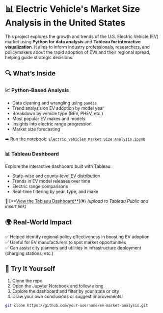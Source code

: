 # 📊 Electric Vehicle's Market Size Analysis in the United States

This project explores the growth and trends of the U.S. Electric Vehicle (EV) market using **Python for data analysis** and **Tableau for interactive visualization**. It aims to inform industry professionals, researchers, and policymakers about the rapid adoption of EVs and their regional spread, helping guide strategic decisions.

## 🔍 What’s Inside

### 📈 Python-Based Analysis
- Data cleaning and wrangling using `pandas`
- Trend analysis on EV adoption by model year
- Breakdown by vehicle type (BEV, PHEV, etc.)
- Most popular EV makes and models
- Insights into electric range progression
- Market size forecasting

➡️ Run the notebook: [`Electric Vehicles Market Size Analysis.ipynb`](./Electric%20Vehicles%20Market%20Size%20Analysis.ipynb)

### 📊 Tableau Dashboard
Explore the interactive dashboard built with Tableau:
- State-wise and county-level EV distribution
- Trends in EV model releases over time
- Electric range comparisons
- Real-time filtering by year, type, and make

🔗 [**[View the Tableau Dashboard**](https://public.tableau.com/app/profile/sarish.chavan/vizzes)](#) *(upload to Tableau Public and insert link)*

## 🌍 Real-World Impact

✅ Helped identify regional policy effectiveness in boosting EV adoption  
✅ Useful for EV manufacturers to spot market opportunities  
✅ Can assist city planners and utilities in infrastructure deployment (charging stations, etc.)

## 🧠 Try It Yourself

1. Clone the repo  
2. Open the Jupyter Notebook and follow along  
3. Explore the dashboard and filter by your state or city  
4. Draw your own conclusions or suggest improvements!

```bash
git clone https://github.com/your-username/ev-market-analysis.git
